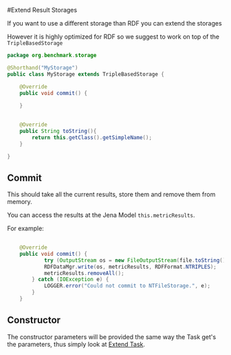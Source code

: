 #Extend Result Storages

If you want to use a different storage than RDF you can extend the storages

However it is highly optimized for RDF so we suggest to work on top of the `TripleBasedStorage`

```java
package org.benchmark.storage

@Shorthand("MyStorage")
public class MyStorage extends TripleBasedStorage {

	@Override
	public void commit() {
	
	}

	
	@Override
	public String toString(){
		return this.getClass().getSimpleName();
	}

}

```

## Commit

This should take all the current results, store them and remove them from memory. 

You can access the results at the Jena Model `this.metricResults`. 

For example:

```java
	 
	@Override
	public void commit() {
       		try (OutputStream os = new FileOutputStream(file.toString(), true)) {
			RDFDataMgr.write(os, metricResults, RDFFormat.NTRIPLES);
			metricResults.removeAll();
		} catch (IOException e) {
			LOGGER.error("Could not commit to NTFileStorage.", e);
		}
	}
```

## Constructor 

The constructor parameters will be provided the same way the Task get's the parameters, thus simply look at [Extend Task](../extend-task).

